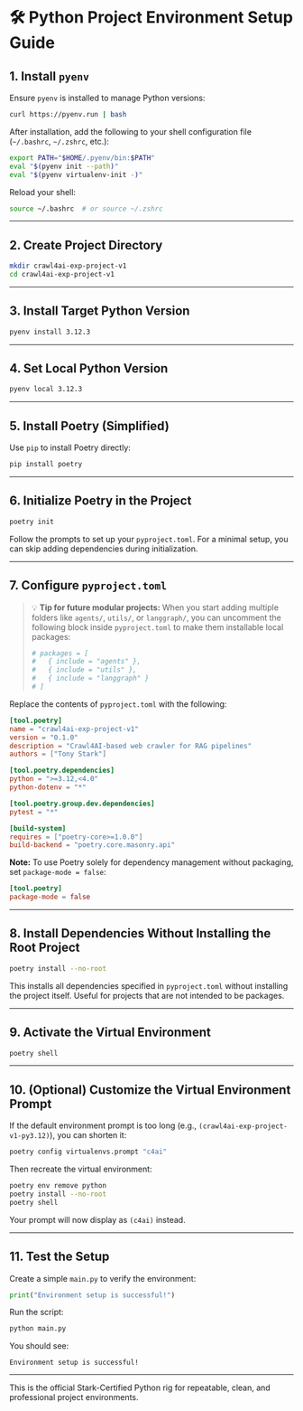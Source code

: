 # 🛠️ Python Project Environment Setup Guide

## 1. Install `pyenv`

Ensure `pyenv` is installed to manage Python versions:

```bash
curl https://pyenv.run | bash
```

After installation, add the following to your shell configuration file (`~/.bashrc`, `~/.zshrc`, etc.):

```bash
export PATH="$HOME/.pyenv/bin:$PATH"
eval "$(pyenv init --path)"
eval "$(pyenv virtualenv-init -)"
```

Reload your shell:

```bash
source ~/.bashrc  # or source ~/.zshrc
```

---

## 2. Create Project Directory

```bash
mkdir crawl4ai-exp-project-v1
cd crawl4ai-exp-project-v1
```

---

## 3. Install Target Python Version

```bash
pyenv install 3.12.3
```

---

## 4. Set Local Python Version

```bash
pyenv local 3.12.3
```

---

## 5. Install Poetry (Simplified)

Use `pip` to install Poetry directly:

```bash
pip install poetry
```

---

## 6. Initialize Poetry in the Project

```bash
poetry init
```

Follow the prompts to set up your `pyproject.toml`. For a minimal setup, you can skip adding dependencies during initialization.

---

## 7. Configure `pyproject.toml`

> 💡 **Tip for future modular projects:** When you start adding multiple folders like `agents/`, `utils/`, or `langgraph/`, you can uncomment the following block inside `pyproject.toml` to make them installable local packages:
>
> ```toml
> # packages = [
> #   { include = "agents" },
> #   { include = "utils" },
> #   { include = "langgraph" }
> # ]
> ```

Replace the contents of `pyproject.toml` with the following:

```toml
[tool.poetry]
name = "crawl4ai-exp-project-v1"
version = "0.1.0"
description = "Crawl4AI-based web crawler for RAG pipelines"
authors = ["Tony Stark"]

[tool.poetry.dependencies]
python = ">=3.12,<4.0"
python-dotenv = "*"

[tool.poetry.group.dev.dependencies]
pytest = "*"

[build-system]
requires = ["poetry-core>=1.0.0"]
build-backend = "poetry.core.masonry.api"
```

**Note:** To use Poetry solely for dependency management without packaging, set `package-mode = false`:

```toml
[tool.poetry]
package-mode = false
```

---

## 8. Install Dependencies Without Installing the Root Project

```bash
poetry install --no-root
```

This installs all dependencies specified in `pyproject.toml` without installing the project itself. Useful for projects that are not intended to be packages.

---

## 9. Activate the Virtual Environment

```bash
poetry shell
```

---

## 10. (Optional) Customize the Virtual Environment Prompt

If the default environment prompt is too long (e.g., `(crawl4ai-exp-project-v1-py3.12)`), you can shorten it:

```bash
poetry config virtualenvs.prompt "c4ai"
```

Then recreate the virtual environment:

```bash
poetry env remove python
poetry install --no-root
poetry shell
```

Your prompt will now display as `(c4ai)` instead.

---

## 11. Test the Setup

Create a simple `main.py` to verify the environment:

```python
print("Environment setup is successful!")
```

Run the script:

```bash
python main.py
```

You should see:

```
Environment setup is successful!
```

---

This is the official Stark-Certified Python rig for repeatable, clean, and professional project environments.
